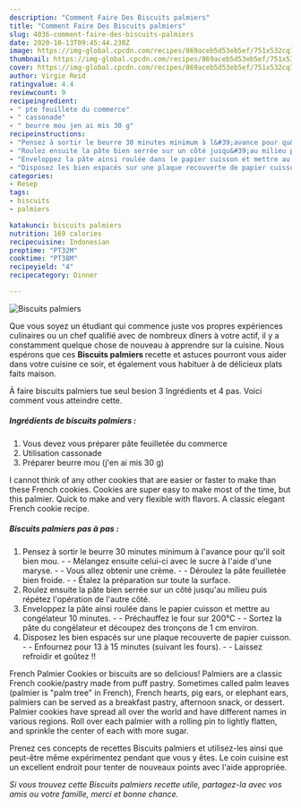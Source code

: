 ```yaml
---
description: "Comment Faire Des Biscuits palmiers"
title: "Comment Faire Des Biscuits palmiers"
slug: 4036-comment-faire-des-biscuits-palmiers
date: 2020-10-13T09:45:44.230Z
image: https://img-global.cpcdn.com/recipes/869aceb5d53eb5ef/751x532cq70/biscuits-palmiers-photo-principale-de-la-recette.jpg
thumbnail: https://img-global.cpcdn.com/recipes/869aceb5d53eb5ef/751x532cq70/biscuits-palmiers-photo-principale-de-la-recette.jpg
cover: https://img-global.cpcdn.com/recipes/869aceb5d53eb5ef/751x532cq70/biscuits-palmiers-photo-principale-de-la-recette.jpg
author: Virgie Reid
ratingvalue: 4.4
reviewcount: 9
recipeingredient:
- " pte feuillete du commerce"
- " cassonade"
- " beurre mou jen ai mis 30 g"
recipeinstructions:
- "Pensez à sortir le beurre 30 minutes minimum à l&#39;avance pour qu&#39;il soit bien mou.  Mélangez ensuite celui-ci avec le sucre à l&#39;aide d&#39;une maryse.  Vous allez obtenir une crème.  Déroulez la pâte feuilletée bien froide.  Étalez la préparation sur toute la surface."
- "Roulez ensuite la pâte bien serrée sur un côté jusqu&#39;au milieu puis répétez l&#39;opération de l&#39;autre côté."
- "Enveloppez la pâte ainsi roulée dans le papier cuisson et mettre au congélateur 10 minutes.  Préchauffez le four sur 200°C  Sortez la pâte du congélateur et découpez des tronçons de 1 cm environ."
- "Disposez les bien espacés sur une plaque recouverte de papier cuisson.  Enfournez pour 13 à 15 minutes (suivant les fours).  Laissez refroidir et goûtez !!"
categories:
- Resep
tags:
- biscuits
- palmiers

katakunci: biscuits palmiers 
nutrition: 169 calories
recipecuisine: Indonesian
preptime: "PT32M"
cooktime: "PT38M"
recipeyield: "4"
recipecategory: Dinner

---
```



![Biscuits palmiers](https://img-global.cpcdn.com/recipes/869aceb5d53eb5ef/751x532cq70/biscuits-palmiers-photo-principale-de-la-recette.jpg)

Que vous soyez un étudiant qui commence juste vos propres expériences culinaires ou un chef qualifié avec de nombreux dîners à votre actif, il y a constamment quelque chose de nouveau à apprendre sur la cuisine. Nous espérons que ces <strong> Biscuits palmiers </strong> recette et astuces pourront vous aider dans votre cuisine ce soir, et également vous habituer à de délicieux plats faits maison.

<!--inarticleads1-->

À faire biscuits palmiers tue seul besion 3 Ingrédients et 4 pas. Voici comment vous atteindre cette.

##### Ingrédients de biscuits palmiers :

1. Vous devez vous préparer  pâte feuilletée du commerce
1. Utilisation  cassonade
1. Préparer  beurre mou (j&#39;en ai mis 30 g)


I cannot think of any other cookies that are easier or faster to make than these French cookies. Cookies are super easy to make most of the time, but this palmier. Quick to make and very flexible with flavors. A classic elegant French cookie recipe. 

<!--inarticleads2-->

##### Biscuits palmiers pas à pas :

1. Pensez à sortir le beurre 30 minutes minimum à l&#39;avance pour qu&#39;il soit bien mou. -  - Mélangez ensuite celui-ci avec le sucre à l&#39;aide d&#39;une maryse. -  - Vous allez obtenir une crème. -  - Déroulez la pâte feuilletée bien froide. -  - Étalez la préparation sur toute la surface.
1. Roulez ensuite la pâte bien serrée sur un côté jusqu&#39;au milieu puis répétez l&#39;opération de l&#39;autre côté.
1. Enveloppez la pâte ainsi roulée dans le papier cuisson et mettre au congélateur 10 minutes. -  - Préchauffez le four sur 200°C -  - Sortez la pâte du congélateur et découpez des tronçons de 1 cm environ.
1. Disposez les bien espacés sur une plaque recouverte de papier cuisson. -  - Enfournez pour 13 à 15 minutes (suivant les fours). -  - Laissez refroidir et goûtez !!


French Palmier Cookies or biscuits are so delicious! Palmiers are a classic French cookie/pastry made from puff pastry. Sometimes called palm leaves (palmier is &#34;palm tree&#34; in French), French hearts, pig ears, or elephant ears, palmiers can be served as a breakfast pastry, afternoon snack, or dessert. Palmier cookies have spread all over the world and have different names in various regions. Roll over each palmier with a rolling pin to lightly flatten, and sprinkle the center of each with more sugar. 

<!--inarticleads1-->

<p>
Prenez ces concepts de recettes Biscuits palmiers et utilisez-les ainsi que peut-être même expérimentez pendant que vous y êtes. Le coin cuisine est un excellent endroit pour tenter de nouveaux points avec l'aide appropriée.
</p>

<p>
<i>Si vous trouvez cette Biscuits palmiers recette utile, partagez-la avec vos amis ou votre famille, merci et bonne chance.</i>
</p>
